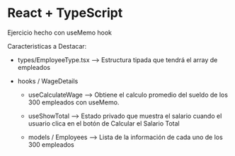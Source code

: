 # React + TypeScript

Ejercicio hecho con useMemo hook

Caracteristicas a Destacar:


- types/EmployeeType.tsx --> Estructura tipada que tendrá el array de empleados

- hooks / WageDetails
    - useCalculateWage --> Obtiene el calculo promedio del sueldo de los 300 empleados con useMemo.
    - useShowTotal --> Estado privado que muestra el salario cuando el usuario clica en el botón de Calcular el Salario Total

  - models / Employees --> Lista de la información de cada uno de los 300 empleados








